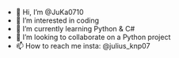 - 👋 Hi, I’m @JuKa0710
- 👀 I’m interested in coding
- 🌱 I’m currently learning Python & C#
- 💞️ I’m looking to collaborate on a Python project
- 📫 How to reach me insta: @julius_knp07

<!---
JuKa0710/JuKa0710 is a ✨ special ✨ repository because its `README.md` (this file) appears on your GitHub profile.
You can click the Preview link to take a look at your changes.
--->
